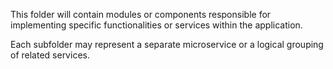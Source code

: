 This folder will contain modules or components responsible for implementing specific functionalities or services within the application.

Each subfolder may represent a separate microservice or a logical grouping of related services.
